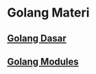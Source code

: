 # Golang Materi

## [Golang Dasar](https://github.com/yusrilarzaqi/GoLang/tree/main/Dasar)

## [Golang Modules](https://github.com/yusrilarzaqi/GoLang/tree/main/Modules)
